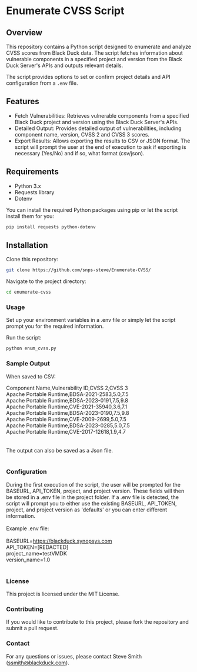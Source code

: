 # Enumerate CVSS Script

## Overview

This repository contains a Python script designed to enumerate and analyze CVSS scores from Black Duck data. The script fetches information about vulnerable components in a specified project and version from the Black Duck Server's APIs and outputs relevant details.

The script provides options to set or confirm project details and API configuration from a `.env` file.

## Features

- Fetch Vulnerabilities: Retrieves vulnerable components from a specified Black Duck project and version using the Black Duck Server's APIs.
- Detailed Output: Provides detailed output of vulnerabilities, including component name, version, CVSS 2 and CVSS 3 scores.
- Export Results: Allows exporting the results to CSV or JSON format. The script will prompt the user at the end of execution to ask if exporting is necessary (Yes/No) and if so, what format (csv/json).

## Requirements

- Python 3.x
- Requests library
- Dotenv

You can install the required Python packages using pip or let the script install them for you:

```bash
pip install requests python-dotenv
```

## Installation
Clone this repository:

```bash
git clone https://github.com/snps-steve/Enumerate-CVSS/
```

Navigate to the project directory:

```bash
cd enumerate-cvss
```

### Usage
Set up your environment variables in a .env file or simply let the script prompt you for the required information. 

Run the script:

```bash
python enum_cvss.py
```

### Sample Output
When saved to CSV:

Component Name,Vulnerability ID,CVSS 2,CVSS 3<br>
Apache Portable Runtime,BDSA-2021-2583,5.0,7.5<br>
Apache Portable Runtime,BDSA-2023-0191,7.5,9.8<br>
Apache Portable Runtime,CVE-2021-35940,3.6,7.1<br>
Apache Portable Runtime,BDSA-2023-0190,7.5,9.8<br>
Apache Portable Runtime,CVE-2009-2699,5.0,7.5<br>
Apache Portable Runtime,BDSA-2023-0285,5.0,7.5<br>
Apache Portable Runtime,CVE-2017-12618,1.9,4.7<br>
<br><br>
The output can also be saved as a Json file.<br> 
<br>
### Configuration
During the first execution of the script, the user will be prompted for the BASEURL, API_TOKEN, project, and project version. These fields will then be stored in a .env file in the project folder. If a .env file is detected, the script will prompt you to either use the existing BASEURL, API_TOKEN, project, and project version as 'defaults' or you can enter different information.
<br><br>
Example .env file:
<br><br>
BASEURL=https://blackduck.synopsys.com<br>
API_TOKEN=[REDACTED]<br>
project_name=testVMDK<br>
version_name=1.0<br>
<br>
### License
This project is licensed under the MIT License.

### Contributing
If you would like to contribute to this project, please fork the repository and submit a pull request.

### Contact
For any questions or issues, please contact Steve Smith (ssmith@blackduck.com).

